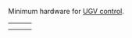 Minimum hardware for [UGV control](https://github.com/kamangir/bluer-ugv/blob/main/bluer_ugv/docs/bluer-swallow.md).

|   |   |   |
| --- | --- | --- |
|  |  |  |
|  |  |  |
